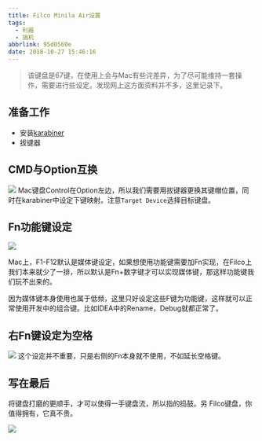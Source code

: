```yaml
---
title: Filco Minila Air设置
tags:
  - 利器
  - 搞机
abbrlink: 95d0560e
date: 2018-10-27 15:46:16
---
```

> 该键盘是67键，在使用上会与Mac有些诧差异，为了尽可能维持一套操作，需要进行些设定。发现网上这方面资料并不多，这里记录下。

## 准备工作
- 安装[karabiner]( https://pqrs.org/osx/karabiner/)
- 拔键器

## CMD与Option互换
![](https://static.1991421.cn/2018-10-27-072644.png)
Mac键盘Control在Option左边，所以我们需要用拔键器更换其键帽位置，同时在karabiner中设定下键映射。注意`Target Device`选择目标键盘。

## Fn功能键设定

![](https://static.1991421.cn/2018-10-27-072702.png)

Mac上，F1-F12默认是媒体键设定，如果想使用功能键需要加Fn实现，在Filco上我们本来就少了一排，所以默认是Fn+数字键才可以实现媒体键，那这样功能键我们玩不出来的。

因为媒体键本身使用也属于低频，这里只好设定这些F键为功能键，这样就可以正常使用开发中的组合键。比如IDEA中的Rename，Debug就都正常了。


## 右Fn键设定为空格
![](https://static.1991421.cn/2018-10-27-073235.png)
这个设定并不重要，只是右侧的Fn本身就不使用，不如延长空格键。

## 写在最后
将键盘打磨的更顺手，才可以使得一手键盘流，所以指的捣鼓。另 Filco键盘，你值得拥有，它真不贵。

![](https://static.1991421.cn/2018-10-27-074915.png)


